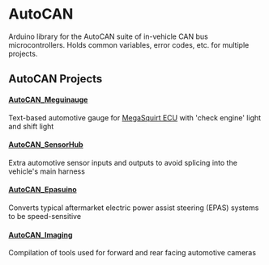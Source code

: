 AutoCAN 
===
Arduino library for the AutoCAN suite of in-vehicle CAN bus microcontrollers. Holds common variables, error codes, etc. for multiple projects.

AutoCAN Projects
---
#### [AutoCAN_Meguinauge](https://github.com/srenner/AutoCAN_Meguinauge)
Text-based automotive gauge for [MegaSquirt ECU](http://megasquirt.info/) with 'check engine' light and shift light

#### [AutoCAN_SensorHub](https://github.com/srenner/AutoCAN_SensorHub)
Extra automotive sensor inputs and outputs to avoid splicing into the vehicle's main harness

#### [AutoCAN_Epasuino](https://github.com/srenner/AutoCAN_Epasuino)
Converts typical aftermarket electric power assist steering (EPAS) systems to be speed-sensitive

#### [AutoCAN_Imaging](https://github.com/srenner/AutoCAN_Imaging)
Compilation of tools used for forward and rear facing automotive cameras
